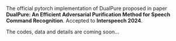 The official pytorch implementation of DualPure proposed in paper **DualPure: An Efficient Adversarial Purification Method for Speech Command Recognition**. Accepted to **Interspeech 2024**.

The codes, data and details are coming soon...
